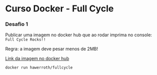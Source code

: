 # Curso Docker - Full Cycle

### Desafio 1

Publicar uma imagem no docker hub que ao rodar imprima no console:  
`Full Cycle Rocks!!`

Regra: a imagem deve pesar menos de 2MB!

[Link da imagem no docker hub](https://hub.docker.com/r/hawerroth/fullcycle)

`docker run hawerroth/fullcycle`

